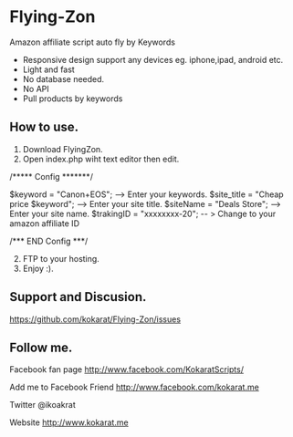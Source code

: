 Flying-Zon
==========

Amazon affiliate script auto fly by Keywords

- Responsive design support any devices eg. iphone,ipad, android etc.
- Light and fast
- No database needed.
- No API 
- Pull products by keywords


How to use.
-----------
1. Download FlyingZon. 
2. Open index.php wiht text editor then edit. 

/***** Config *******/

$keyword = "Canon+EOS"; --> Enter your keywords.
$site_title = "Cheap price $keyword"; --> Enter your site title.
$siteName = "Deals Store"; --> Enter your site name.
$trakingID = "xxxxxxxx-20"; -- > Change to your amazon affiliate ID

/*** END Config ***/

2. FTP to your hosting.
3. Enjoy :). 

Support and Discusion.
----------------------
https://github.com/kokarat/Flying-Zon/issues

Follow me.
----------
Facebook fan page
http://www.facebook.com/KokaratScripts/ 

Add me to Facebook Friend
http://www.facebook.com/kokarat.me

Twitter
@ikoakrat

Website 
http://www.kokarat.me

